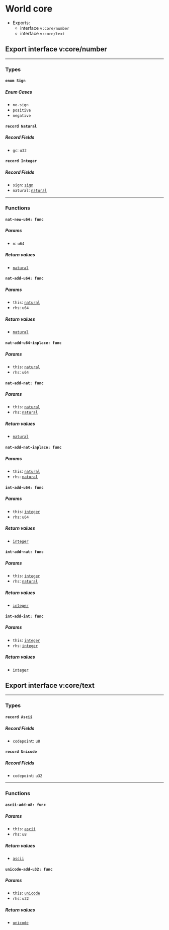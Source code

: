 # <a name="core">World core</a>


 - Exports:
    - interface `v:core/number`
    - interface `v:core/text`

## <a name="v:core_number">Export interface v:core/number</a>

----

### Types

#### <a name="sign">`enum Sign`</a>


##### Enum Cases

- <a name="sign.no_sign">`no-sign`</a>
- <a name="sign.positive">`positive`</a>
- <a name="sign.negative">`negative`</a>
#### <a name="natural">`record Natural`</a>


##### Record Fields

- <a name="natural.gc">`gc`</a>: `u32`
#### <a name="integer">`record Integer`</a>


##### Record Fields

- <a name="integer.sign">`sign`</a>: [`sign`](#sign)
- <a name="integer.natural">`natural`</a>: [`natural`](#natural)
----

### Functions

#### <a name="nat_new_u64">`nat-new-u64: func`</a>


##### Params

- <a name="nat_new_u64.n">`n`</a>: `u64`

##### Return values

- <a name="nat_new_u64.0"></a> [`natural`](#natural)

#### <a name="nat_add_u64">`nat-add-u64: func`</a>


##### Params

- <a name="nat_add_u64.this">`this`</a>: [`natural`](#natural)
- <a name="nat_add_u64.rhs">`rhs`</a>: `u64`

##### Return values

- <a name="nat_add_u64.0"></a> [`natural`](#natural)

#### <a name="nat_add_u64_inplace">`nat-add-u64-inplace: func`</a>


##### Params

- <a name="nat_add_u64_inplace.this">`this`</a>: [`natural`](#natural)
- <a name="nat_add_u64_inplace.rhs">`rhs`</a>: `u64`

#### <a name="nat_add_nat">`nat-add-nat: func`</a>


##### Params

- <a name="nat_add_nat.this">`this`</a>: [`natural`](#natural)
- <a name="nat_add_nat.rhs">`rhs`</a>: [`natural`](#natural)

##### Return values

- <a name="nat_add_nat.0"></a> [`natural`](#natural)

#### <a name="nat_add_nat_inplace">`nat-add-nat-inplace: func`</a>


##### Params

- <a name="nat_add_nat_inplace.this">`this`</a>: [`natural`](#natural)
- <a name="nat_add_nat_inplace.rhs">`rhs`</a>: [`natural`](#natural)

#### <a name="int_add_u64">`int-add-u64: func`</a>


##### Params

- <a name="int_add_u64.this">`this`</a>: [`integer`](#integer)
- <a name="int_add_u64.rhs">`rhs`</a>: `u64`

##### Return values

- <a name="int_add_u64.0"></a> [`integer`](#integer)

#### <a name="int_add_nat">`int-add-nat: func`</a>


##### Params

- <a name="int_add_nat.this">`this`</a>: [`integer`](#integer)
- <a name="int_add_nat.rhs">`rhs`</a>: [`natural`](#natural)

##### Return values

- <a name="int_add_nat.0"></a> [`integer`](#integer)

#### <a name="int_add_int">`int-add-int: func`</a>


##### Params

- <a name="int_add_int.this">`this`</a>: [`integer`](#integer)
- <a name="int_add_int.rhs">`rhs`</a>: [`integer`](#integer)

##### Return values

- <a name="int_add_int.0"></a> [`integer`](#integer)

## <a name="v:core_text">Export interface v:core/text</a>

----

### Types

#### <a name="ascii">`record Ascii`</a>


##### Record Fields

- <a name="ascii.codepoint">`codepoint`</a>: `u8`
#### <a name="unicode">`record Unicode`</a>


##### Record Fields

- <a name="unicode.codepoint">`codepoint`</a>: `u32`
----

### Functions

#### <a name="ascii_add_u8">`ascii-add-u8: func`</a>


##### Params

- <a name="ascii_add_u8.this">`this`</a>: [`ascii`](#ascii)
- <a name="ascii_add_u8.rhs">`rhs`</a>: `u8`

##### Return values

- <a name="ascii_add_u8.0"></a> [`ascii`](#ascii)

#### <a name="unicode_add_u32">`unicode-add-u32: func`</a>


##### Params

- <a name="unicode_add_u32.this">`this`</a>: [`unicode`](#unicode)
- <a name="unicode_add_u32.rhs">`rhs`</a>: `u32`

##### Return values

- <a name="unicode_add_u32.0"></a> [`unicode`](#unicode)

